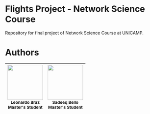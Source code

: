# Flights Project - Network Science Course

Repository for final project of Network Science Course at UNICAMP.

# Authors

| [<img src="https://github.com/lhleonardo.png" width=115><br><sub>Leonardo Braz</sub>](https://github.com/lhleonardo) <br><sub>Master's Student</sub>| [<img src="http://github.com/lekzyboi.png" width=115><br><sub>Sadeeq Bello</sub>](https://github.com/Lekzyboi) <br><sub>Master's Student</sub>|
| :---: | :---: |
